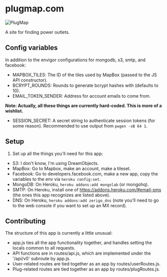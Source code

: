 plugmap.com
===========

![PlugMap](https://raw.github.com/stuartpb/plugmap.com/master/www/favicon@16x.png)

A site for finding power outlets.

## Config variables

In addition to the envigor configurations for mongodb, s3, smtp, and facebook:

- MAPBOX_TILES: The ID of the tiles used by MapBox (passed to the JS API constructor).
- BCRYPT_ROUNDS: Rounds to generate bcrypt hashes with (defaults to 10).
- EMAIL_TOKEN_SENDER: Address for account emails to come from.

**Note: Actually, all these things are currently hard-coded. This is more of a wishlist.**

- SESSION_SECRET: A secret string to authenticate session tokens (for some
  reason). Recommended to use output from `pwgen -sB 64 1`.

## Setup

1. Set up all the things you'll need for this app:

  - S3: I don't know, I'm using DreamObjects.
  - MapBox: Go to Mapbox, make an account, make a tileset.
  - Facebook: Go to developers.facebook.com, make a new app, copy the variables to the env via `heroku config:set`.
  - MongoDB: On Heroku, `heroku addons:add mongolab` (or mongohq).
  - SMTP: On Heroku, install one of https://addons.heroku.com/#email-sms (the ones this app recognizes are listed above).
  - DNS: On Heroku, `heroku addons:add zerigo_dns` (note you'll need to go to the web console if you want to set up an MX record).

## Contributing

The structure of this app is currently a little unusual:

- app.js ties all the app functionality together, and handles setting the locals common to all requests.
- API functions are in routes/api.js, which are implemented under the '/api/v0' subroute by app.js.
- User-related routes are tied together as an app by routes/userRoutes.js.
- Plug-related routes are tied together as an app by routes/plugRoutes.js.
